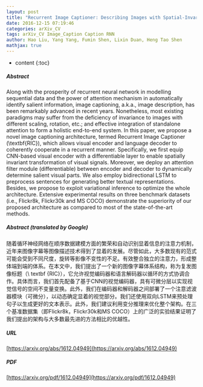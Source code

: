 ```yaml
---
layout: post
title: "Recurrent Image Captioner: Describing Images with Spatial-Invariant Transformation and Attention Filtering"
date: 2016-12-15 07:19:46
categories: arXiv_CV
tags: arXiv_CV Image_Caption Caption RNN
author: Hao Liu, Yang Yang, Fumin Shen, Lixin Duan, Heng Tao Shen
mathjax: true
---
```


* content
{:toc}

##### Abstract
Along with the prosperity of recurrent neural network in modelling sequential data and the power of attention mechanism in automatically identify salient information, image captioning, a.k.a., image description, has been remarkably advanced in recent years. Nonetheless, most existing paradigms may suffer from the deficiency of invariance to images with different scaling, rotation, etc.; and effective integration of standalone attention to form a holistic end-to-end system. In this paper, we propose a novel image captioning architecture, termed Recurrent Image Captioner (\textbf{RIC}), which allows visual encoder and language decoder to coherently cooperate in a recurrent manner. Specifically, we first equip CNN-based visual encoder with a differentiable layer to enable spatially invariant transformation of visual signals. Moreover, we deploy an attention filter module (differentiable) between encoder and decoder to dynamically determine salient visual parts. We also employ bidirectional LSTM to preprocess sentences for generating better textual representations. Besides, we propose to exploit variational inference to optimize the whole architecture. Extensive experimental results on three benchmark datasets (i.e., Flickr8k, Flickr30k and MS COCO) demonstrate the superiority of our proposed architecture as compared to most of the state-of-the-art methods.

##### Abstract (translated by Google)
随着循环神经网络在顺序数据建模方面的繁荣和自动识别显着信息的注意力机制，近年来图像字幕等图像描述技术得到了显着的发展。尽管如此，大多数现有的范式可能会受到不同尺度，旋转等影像不变性的不足。有效整合独立的注意力，形成整体端到端的体系。在本文中，我们提出了一个新的图像字幕体系结构，称为复发图像标题（\ textbf {RIC}），它允许视觉编码器和语言解码器以循环的方式协调合作。具体而言，我们首先配备了基于CNN的视觉编码器，具有可微分层以实现视觉信号的空间不变量变换。此外，我们在编码器和解码器之间部署了一个注意滤波器模块（可微分），以动态确定显着的视觉部分。我们还使用双向LSTM来预处理句子以生成更好的文本表示。此外，我们建议利用变分推理来优化整个架构。在三个基准数据集（即Flickr8k，Flickr30k和MS COCO）上的广泛的实验结果证明了我们提出的架构与大多数最先进的方法相比的优越性。

##### URL
[https://arxiv.org/abs/1612.04949](https://arxiv.org/abs/1612.04949)

##### PDF
[https://arxiv.org/pdf/1612.04949](https://arxiv.org/pdf/1612.04949)

